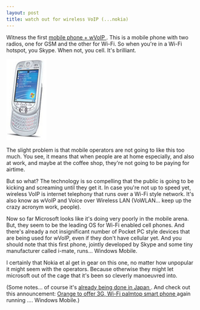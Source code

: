 ```yaml
---
layout: post
title: watch out for wireless VoIP (...nokia) 
---
```



Witness the first <a href="http://www.skype.com/company/news/2005/imate.html">mobile phone + wVoIP </a>. This is a mobile phone with two radios, one for GSM and the other for Wi-Fi. So when you're in a Wi-Fi hotspot, you Skype. When not, you cell. It's brilliant.<div class="floating_right"><a href="http://www.imate.com/t-details_pda2k.aspx"><img src="/weblog/images/2005/i-mate.jpg" /></a></div>

The slight problem is that mobile operators are not going to like this too much. You see, it means that when people are at home especially, and also at work, and maybe at the coffee shop, they're not going to be paying for airtime. 

But so what? The technology is so compelling that the public is going to be kicking and screaming until they get it. In case you're not up to speed yet, wireless VoIP is internet telephony that runs over a Wi-Fi style network. It's also know as wVoIP and Voice over Wireless LAN (VoWLAN... keep up the crazy acronym work, people). 

Now so far Microsoft looks like it's doing very poorly in the mobile arena. But, they seem to be the leading OS for Wi-Fi enabled cell phones. And there's already a not insignificant number of Pocket PC style devices that are being used for wVoIP, even if they don't have cellular yet. And you should note that this first phone, jointly developed by Skype and some tiny manufacturer called i-mate, runs... Windows Mobile. 

I certainly that Nokia et al get in gear on this one, no matter how unpopular it might seem with the operators. Because otherwise they might let microsoft out of the cage that it's been so cleverly manoeuvred into. 

(Some notes... of course it's <a href="http://www.theregister.co.uk/2004/12/09/kddi_love_mate/">already being done in Japan </a>. And check out this announcement: <a href="http://www.theregister.co.uk/2005/02/15/orange_htc_universal/">Orange to offer 3G, Wi-Fi palmtop smart phone </a>again running .... Windows Mobile.)
